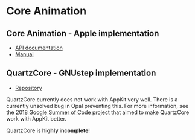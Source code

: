 # Core Animation

## Core Animation - Apple implementation

* [API documentation](https://developer.apple.com/documentation/quartzcore?language=objc)
* [Manual](https://developer.apple.com/library/archive/documentation/Cocoa/Conceptual/CoreAnimation_guide/Introduction/Introduction.html)

## QuartzCore - GNUstep implementation
* [Repository](https://github.com/gnustep/libs-quartzcore)

QuartzCore currently does not work with AppKit very well. There is a currently unsolved bug in Opal preventing this. For more information, see the [2018 Google Summer of Code project](https://gist.github.com/sbrki/efe8b94444946bde1bd3fa241071c8b2) that aimed to make QuartzCore work with AppKit better.

QuartzCore is **highly incomplete**!